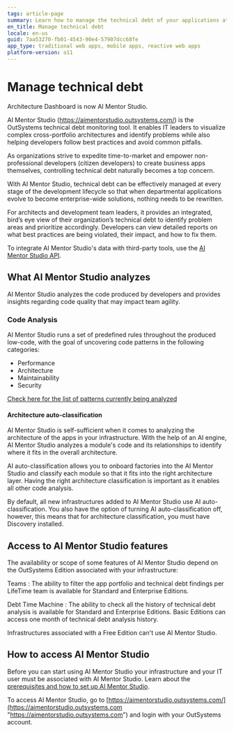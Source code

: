 ```yaml
---
tags: article-page
summary: Learn how to manage the technical debt of your applications at every stage of the development lifecycle.
en_title: Manage technical debt
locale: en-us
guid: 7aa53270-fb01-4543-90e4-57907dcc68fe
app_type: traditional web apps, mobile apps, reactive web apps
platform-version: o11
---
```


# Manage technical debt

<div class="info" markdown="1">

Architecture Dashboard is now AI Mentor Studio.

</div>

AI Mentor Studio (https://aimentorstudio.outsystems.com/) is the OutSystems technical debt monitoring tool. It enables IT leaders to visualize complex cross-portfolio architectures and identify problems while also helping developers follow best practices and avoid common pitfalls.

As organizations strive to expedite time-to-market and empower non-professional developers (citizen developers) to create business apps themselves, controlling technical debt naturally becomes a top concern.

With AI Mentor Studio, technical debt can be effectively managed at every stage of the development lifecycle so that when departmental applications evolve to become enterprise-wide solutions, nothing needs to be rewritten.

For architects and development team leaders, it provides an integrated, bird’s eye view of their organization’s technical debt to identify problem areas and prioritize accordingly. Developers can view detailed reports on what best practices are being violated, their impact, and how to fix them.

To integrate AI Mentor Studio's data with third-party tools, use the [AI Mentor Studio API](../../ref/apis/auto/ai-mentor-studio-api.final.md). 

## What AI Mentor Studio analyzes

AI Mentor Studio analyzes the code produced by developers and provides insights regarding code quality that may impact team agility.  

### Code Analysis

AI Mentor Studio runs a set of predefined rules throughout the produced low-code, with the goal of uncovering code patterns in the following categories:

* Performance
* Architecture
* Maintainability
* Security

[Check here for the list of patterns currently being analyzed ](https://success.outsystems.com/Support/Enterprise_Customers/Support_Tools/Architecture_Dashboard/Code_Patterns)

#### Architecture auto-classification

AI Mentor Studio is self-sufficient when it comes to analyzing the architecture of the apps in your infrastructure. With the help of an AI engine, AI Mentor Studio analyzes a module's code and its relationships to identify where it fits in the overall architecture.

AI auto-classification allows you to onboard factories into the AI Mentor Studio and classify each module so that it fits into the right architecture layer. Having the right architecture classification is important as it enables all other code analysis. 

By default, all new infrastructures added to AI Mentor Studio use AI auto-classification. You also have the option of turning AI auto-classification off, however, this means that for architecture classification, you must have Discovery installed.

## Access to AI Mentor Studio features

The availability or scope of some features of AI Mentor Studio depend on the OutSystems Edition associated with your infrastructure:

Teams
:   The ability to filter the app portfolio and technical debt findings per LifeTime team is available for Standard and Enterprise Editions.

Debt Time Machine
:   The ability to check all the history of technical debt analysis is available for Standard and Enterprise Editions. Basic Editions can access one month of technical debt analysis history.

Infrastructures associated with a Free Edition can't use AI Mentor Studio.

## How to access AI Mentor Studio

Before you can start using AI Mentor Studio your infrastructure and your IT user must be associated with AI Mentor Studio. Learn about the [prerequisites and how to set up AI Mentor Studio](how-setup.md).

To access AI Mentor Studio, go to [https://aimentorstudio.outsystems.com/](https://aimentorstudio.outsystems.com "https://aimentorstudio.outsystems.com") and login with your OutSystems account.
